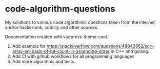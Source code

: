 # code-algorithm-questions
My solutions to various code algorithmic questions taken from the internet and/or hackerrank, codility and other sources.

Documentation created with vuepress-theme-cool.

1. Add example for https://stackoverflow.com/questions/48843662/sort-array-on-basis-of-bit-count-in-ascending-order in C++ and golang.
2. Add CI with github workflows for all programming languages
3. Add more algorithms and tests.
